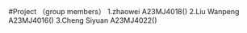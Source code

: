 #Project
（group members）
1.zhaowei A23MJ4018()
2.Liu Wanpeng A23MJ4016()
3.Cheng Siyuan A23MJ4022()

